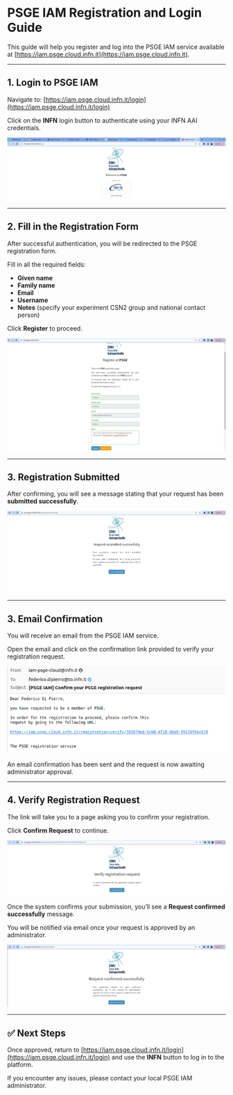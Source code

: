 # PSGE IAM Registration and Login Guide

This guide will help you register and log into the PSGE IAM service available at [https://iam.psge.cloud.infn.it](https://iam.psge.cloud.infn.it).

---

## 1. Login to PSGE IAM

Navigate to: [https://iam.psge.cloud.infn.it/login](https://iam.psge.cloud.infn.it/login)

Click on the **INFN** login button to authenticate using your INFN AAI credentials.

![Step 1 – Registration Form](./content/Screenshot1.png)

---

## 2. Fill in the Registration Form

After successful authentication, you will be redirected to the PSGE registration form. 

Fill in all the required fields:
- **Given name**
- **Family name**
- **Email**
- **Username**
- **Notes** (specify your experiment CSN2 group and national contact person)

Click **Register** to proceed.

![Step 2 – Registration Form](./content/Screenshot2.png)

---

## 3. Registration Submitted

After confirming, you will see a message stating that your request has been **submitted successfully**.

![Step 3 – Login](./content/Screenshot3.png)

---

## 3. Email Confirmation

You will receive an email from the PSGE IAM service. 

Open the email and click on the confirmation link provided to verify your registration request.

![Step 4 – Request Submitted](./content/Screenshot4.png)

An email confirmation has been sent and the request is now awaiting administrator approval.


---

## 4. Verify Registration Request

The link will take you to a page asking you to confirm your registration.

Click **Confirm Request** to continue.

![Step 4 – Confirm Request](./content/Screenshot5.png)

Once the system confirms your submission, you’ll see a **Request confirmed successfully** message.

You will be notified via email once your request is approved by an administrator.

![Step 6 – Request Confirmed](./content/Screenshot6.png)

---

## ✅ Next Steps

Once approved, return to [https://iam.psge.cloud.infn.it/login](https://iam.psge.cloud.infn.it/login) and use the **INFN** button to log in to the platform.

If you encounter any issues, please contact your local PSGE IAM administrator.
